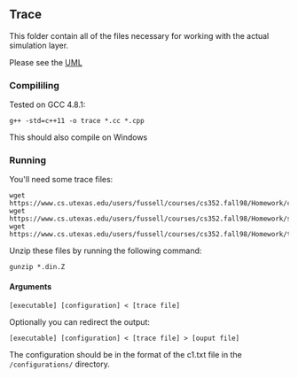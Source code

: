 ## Trace

This folder contain all of the files necessary for working with the actual simulation layer.

Please see the [UML](https://github.com/tmsimont/cache-simulator/tree/master/uml)

### Compililing

Tested on GCC 4.8.1:
```
g++ -std=c++11 -o trace *.cc *.cpp
```

This should also compile on Windows

### Running

You'll need some trace files:
```
wget https://www.cs.utexas.edu/users/fussell/courses/cs352.fall98/Homework/cc1.din.Z
wget https://www.cs.utexas.edu/users/fussell/courses/cs352.fall98/Homework/spice.din.Z
wget https://www.cs.utexas.edu/users/fussell/courses/cs352.fall98/Homework/tex.din.Z
```

Unzip these files by running the following command:

```
gunzip *.din.Z
```


#### Arguments
```
[executable] [configuration] < [trace file]
```

Optionally you can redirect the output:
```
[executable] [configuration] < [trace file] > [ouput file]
```

The configuration should be in the format of the c1.txt file in the `/configurations/` directory.



